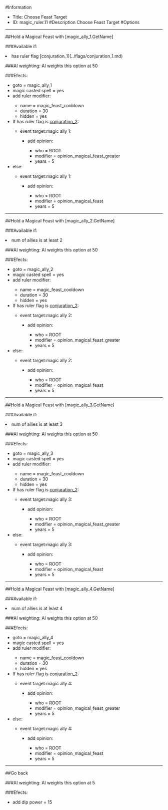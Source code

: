 #Information
 - Title: Choose Feast Target
 - ID: magic_ruler.11
#Description
Choose Feast Target
#Options

___
##Hold a Magical Feast with [magic_ally_1.GetName]

###Available if:
<li>has ruler flag [conjuration_1](../flags/conjuration_1.md)</li>

###AI weighting:
AI weights this option at 50


###Efects:<ul><li>goto = magic_ally_1</li><li>magic casted spell = yes</li><li>add ruler modifier:</li><ul><li>name = magic_feast_cooldown</li><li>duration = 30</li><li>hidden = yes</li></ul><li>If has ruler flag is [conjuration_2](../flags/conjuration_2.md):</li><ul><li>event target:magic ally 1:</li><ul><li>add opinion:</li><ul><li>who = ROOT</li><li>modifier = opinion_magical_feast_greater</li><li>years = 5</li></ul></ul></ul><li>else:</li><ul><li>event target:magic ally 1:</li><ul><li>add opinion:</li><ul><li>who = ROOT</li><li>modifier = opinion_magical_feast</li><li>years = 5</li></ul></ul></ul></ul>

___
##Hold a Magical Feast with [magic_ally_2.GetName]

###Available if:
<li>num of allies is at least 2</li>

###AI weighting:
AI weights this option at 50


###Efects:<ul><li>goto = magic_ally_2</li><li>magic casted spell = yes</li><li>add ruler modifier:</li><ul><li>name = magic_feast_cooldown</li><li>duration = 30</li><li>hidden = yes</li></ul><li>If has ruler flag is [conjuration_2](../flags/conjuration_2.md):</li><ul><li>event target:magic ally 2:</li><ul><li>add opinion:</li><ul><li>who = ROOT</li><li>modifier = opinion_magical_feast_greater</li><li>years = 5</li></ul></ul></ul><li>else:</li><ul><li>event target:magic ally 2:</li><ul><li>add opinion:</li><ul><li>who = ROOT</li><li>modifier = opinion_magical_feast</li><li>years = 5</li></ul></ul></ul></ul>

___
##Hold a Magical Feast with [magic_ally_3.GetName]

###Available if:
<li>num of allies is at least 3</li>

###AI weighting:
AI weights this option at 50


###Efects:<ul><li>goto = magic_ally_3</li><li>magic casted spell = yes</li><li>add ruler modifier:</li><ul><li>name = magic_feast_cooldown</li><li>duration = 30</li><li>hidden = yes</li></ul><li>If has ruler flag is [conjuration_2](../flags/conjuration_2.md):</li><ul><li>event target:magic ally 3:</li><ul><li>add opinion:</li><ul><li>who = ROOT</li><li>modifier = opinion_magical_feast_greater</li><li>years = 5</li></ul></ul></ul><li>else:</li><ul><li>event target:magic ally 3:</li><ul><li>add opinion:</li><ul><li>who = ROOT</li><li>modifier = opinion_magical_feast</li><li>years = 5</li></ul></ul></ul></ul>

___
##Hold a Magical Feast with [magic_ally_4.GetName]

###Available if:
<li>num of allies is at least 4</li>

###AI weighting:
AI weights this option at 50


###Efects:<ul><li>goto = magic_ally_4</li><li>magic casted spell = yes</li><li>add ruler modifier:</li><ul><li>name = magic_feast_cooldown</li><li>duration = 30</li><li>hidden = yes</li></ul><li>If has ruler flag is [conjuration_2](../flags/conjuration_2.md):</li><ul><li>event target:magic ally 4:</li><ul><li>add opinion:</li><ul><li>who = ROOT</li><li>modifier = opinion_magical_feast_greater</li><li>years = 5</li></ul></ul></ul><li>else:</li><ul><li>event target:magic ally 4:</li><ul><li>add opinion:</li><ul><li>who = ROOT</li><li>modifier = opinion_magical_feast</li><li>years = 5</li></ul></ul></ul></ul>

___
##Go back

###AI weighting:
AI weights this option at 5


###Efects:<ul><li>add dip power = 15</li></ul>
